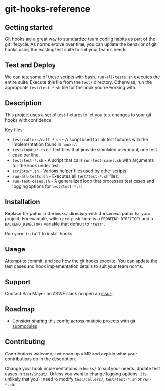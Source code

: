 # git-hooks-reference

## Getting started

Git hooks are a great way to standardize team coding habits as part of the git lifecycle.
As norms evolve over time, you can update the behavior of git hooks using the existing test suite to suit your team's needs.

## Test and Deploy

We can test some of these scripts with bash. 
`run-all-tests.sh` executes the entire suite.
Execute this file from the `test/` directory.
Otherwise, run the appropriate `test/test-*.sh` file for the hook you're working with.

## Description

This project uses a set of test-fixtures to let you test changes to your git hooks with confidence.

Key files:

* `test/callers/call-*.sh` - A script used to link test fixtures with the implementation found in `hooks/`.
* `test/input/*.txt` - Text files that provide simulated user input, one test case per line.
* `test/test-*.sh` - A script that calls `run-test-cases.sh` with arguments for the hook under test.
* `scripts/*.sh` - Various helper files used by other scripts.
* `run-all-tests.sh` - Executes all `test/test-*.sh` files.
* `run-test-cases.sh` - A generalized loop that processes test cases and logging options for `test/test-*.sh`.

## Installation

Replace file paths in the `hooks/` directory with the correct paths for your project.
For example, within `pre-push` there is a `FRONTEND_DIRECTORY` and a `BACKEND_DIRECTORY` variable that default to `"test"`.

Run `yarn install` to install hooks.

## Usage

Attempt to commit, and see how the git hooks execute.
You can update the test cases and hook implementation details to suit your team norms.

## Support

Contact Sam Mayer on ASWF slack or open an [issue](https://gitlab.create.army.mil/samuel.a.mayer5.ctr/git-hooks-reference/-/issues).

## Roadmap

* Consider sharing this config across multiple projects with [git submodules](https://git-scm.com/book/en/v2/Git-Tools-Submodules)

## Contributing

Contributions welcome, just open up a MR and explain what your contributions do in the description.

Change your hook implementations in `hooks/` to suit your needs.
Update test cases in `test/input/`.
Unless you want to change logging options, it is unlikely that you'll need to modify `test/callers/`, `test/test-*.sh` or `run-*.sh`.
